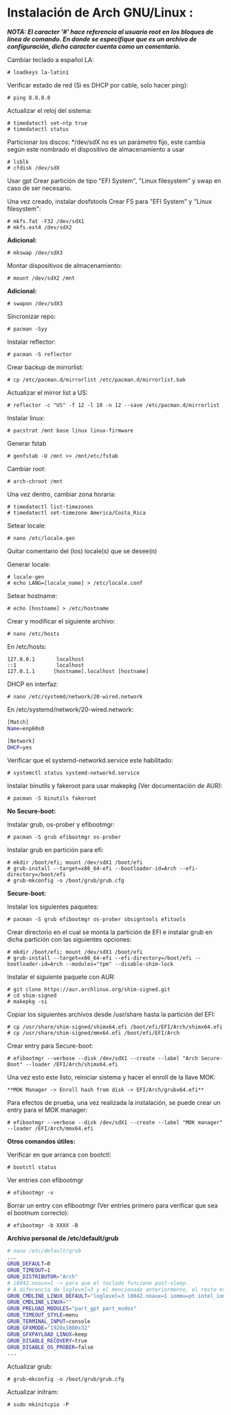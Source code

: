 # Instalación de Arch GNU/Linux :

***NOTA: El caracter '#' hace referencia al usuario root en los bloques de línea de comando. En donde se especifique que es un archivo de configuración, dicho caracter cuenta como un comentario.***

Cambiar teclado a español LA:

```
# loadkeys la-latin1
```

Verificar estado de red (Si es DHCP por cable, solo hacer ping):

```
# ping 8.8.8.8
```

Actualizar el reloj del sistema:

```
# timedatectl set-ntp true
# timedatectl status
```

Particionar los discos:
*/dev/sdX no es un parámetro fijo, este cambia según este nombrado el dispositivo de almacenamiento a usar

```
# lsblk
# cfdisk /dev/sdX
```

Usar gpt
Crear partición de tipo "EFI System", "Linux filesystem" y swap en caso de ser necesario.

Una vez creado, instalar dosfstools
Crear FS para "EFI System" y "Linux filesystem":

```
# mkfs.fat -F32 /dev/sdX1
# mkfs.ext4 /dev/sdX2
```

**Adicional:**

```
# mkswap /dev/sdX3
```

Montar dispositivos de almacenamiento:

```
# mount /dev/sdX2 /mnt
```

**Adicional:**

```
# swapon /dev/sdX3
```

Sincronizar repo:

```
# pacman -Syy
```

Instalar reflector:

```
# pacman -S reflector
```

Crear backup de mirrorlist:

```
# cp /etc/pacman.d/mirrorlist /etc/pacman.d/mirrorlist.bak
```

Actualizar el mirror list a US:

```
# reflector -c "US" -f 12 -l 10 -n 12 --save /etc/pacman.d/mirrorlist
```

Instalar linux:

```
# pacstrat /mnt base linux linux-firmware
```

Generar fstab

```
# genfstab -U /mnt >> /mnt/etc/fstab
```

Cambiar root:

```
# arch-chroot /mnt
```

Una vez dentro, cambiar zona horaria:

```
# timedatectl list-timezones
# timedatectl set-timezone America/Costa_Rica
```

Setear locale:

```
# nano /etc/locale.gen
```

Quitar comentario del (los) locale(s) que se desee(n)

Generar locale:

```
# locale-gen
# echo LANG=[locale_name] > /etc/locale.conf
```

Setear hostname:

```
# echo [hostname] > /etc/hostname
```

Crear y modificar el siguiente archivo:

```
# nano /etc/hosts
```

En /etc/hosts:

```
127.0.0.1       localhost
::1             localhost
127.0.1.1      [hostname].localhost [hostname]
```

DHCP en interfaz:

```
# nano /etc/systemd/network/20-wired.network
```

En /etc/systemd/network/20-wired.network:

```bash
[Match]
Name=enp60s0

[Network]
DHCP=yes
```

Verificar que el systemd-networkd.service este habilitado:

```
# systemctl status systemd-networkd.service
```

Instalar binutils y fakeroot para usar makepkg (Ver documentación de AUR):

```
# pacman -S binutils fakeroot
```

**No Secure-boot:** 

Instalar grub, os-prober y efibootmgr:

```
# pacman -S grub efibootmgr os-prober
```

Instalar grub en partición para efi:

```
# mkdir /boot/efi; mount /dev/sdX1 /boot/efi
# grub-install --target=x86_64-efi --bootloader-id=Arch --efi-directory=/boot/efi
# grub-mkconfig -o /boot/grub/grub.cfg
```

**Secure-boot:**

Instalar los siguientes paquetes:

```
# pacman -S grub efibootmgr os-prober sbsigntools efitools
```

Crear directorio en el cual se monta la partición de EFI e instalar grub en dicha partición con las siguientes opciones:

```
# mkdir /boot/efi; mount /dev/sdX1 /boot/efi
# grub-install --target=x86_64-efi --efi-directory=/boot/efi --bootloader-id=Arch --modules="tpm" --disable-shim-lock
```

Instalar el siguiente paquete con AUR: 

```
# git clone https://aur.archlinux.org/shim-signed.git
# cd shim-signed
# makepkg -si
```

Copiar los siguientes archivos desde /usr/share hasta la partición del EFI:

```
# cp /usr/share/shim-signed/shimx64.efi /boot/efi/EFI/Arch/shimx64.efi
# cp /usr/share/shim-signed/mmx64.efi /boot/efi/EFI/Arch
```

Crear entry para Secure-boot: 

```
# efibootmgr --verbose --disk /dev/sdX1 --create --label "Arch Secure-Boot" --loader /EFI/Arch/shimx64.efi
```

Una vez esto este listo, reiniciar sistema y hacer el enroll de la llave MOK:

```
**MOK Manager -> Enroll hash from disk -> EFI/Arch/grubx64.efi**
```

Para efectos de prueba, una vez realizada la instalación, se puede crear un entry para el MOK manager: 

```
# efibootmgr --verbose --disk /dev/sdX1 --create --label "MOK manager" --loader /EFI/Arch/mmx64.efi
```

**Otros comandos útiles:**

Verificar en que arranca con bootctl:

```
# bootctl status
```

Ver entries con efibootmgr

```
# efibootmgr -v
```

Borrar un entry con efibootmgr (Ver entries primero para verificar que sea el bootnum correcto):

```
# efibootmgr -b XXXX -B
```

**Archivo personal de /etc/default/grub**

```bash
# nano /etc/default/grub
...
GRUB_DEFAULT=0
GRUB_TIMEOUT=1
GRUB_DISTRIBUTOR="Arch"
# i8042.noaux=1 -> para que el teclado funcione post-sleep. 
# A diferencia de loglevel=3 y el mencionado anteriormente, el resto es para lograr PCIe passthrough
GRUB_CMDLINE_LINUX_DEFAULT="loglevel=3 i8042.noaux=1 iommu=pt intel_iommu=on pcie_acs_override=downstream,multifunction" 
GRUB_CMDLINE_LINUX=""
GRUB_PRELOAD_MODULES="part_gpt part_msdos"
GRUB_TIMEOUT_STYLE=menu
GRUB_TERMINAL_INPUT=console
GRUB_GFXMODE="1920x1080x32"
GRUB_GFXPAYLOAD_LINUX=keep
GRUB_DISABLE_RECOVERY=true
GRUB_DISABLE_OS_PROBER=false
...
```

Actualizar grub:

```
# grub-mkconfig -o /boot/grub/grub.cfg
```

Actualizar initram:

```
# sudo mkinitcpio -P
```

